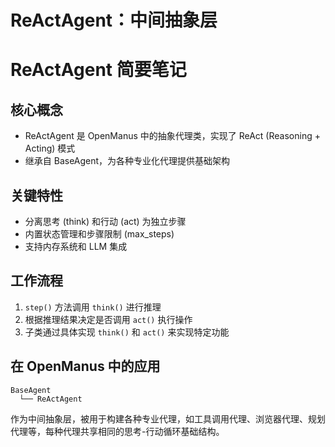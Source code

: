 # ReActAgent：中间抽象层

# ReActAgent 简要笔记

## 核心概念
- ReActAgent 是 OpenManus 中的抽象代理类，实现了 ReAct (Reasoning + Acting) 模式
- 继承自 BaseAgent，为各种专业化代理提供基础架构

## 关键特性
- 分离思考 (think) 和行动 (act) 为独立步骤
- 内置状态管理和步骤限制 (max_steps)
- 支持内存系统和 LLM 集成

## 工作流程
1. `step()` 方法调用 `think()` 进行推理
2. 根据推理结果决定是否调用 `act()` 执行操作
3. 子类通过具体实现 `think()` 和 `act()` 来实现特定功能

## 在 OpenManus 中的应用
```
BaseAgent
  └── ReActAgent
```
作为中间抽象层，被用于构建各种专业代理，如工具调用代理、浏览器代理、规划代理等，每种代理共享相同的思考-行动循环基础结构。